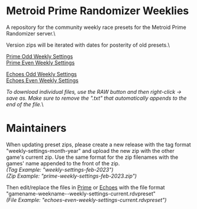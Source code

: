 # Metroid Prime Randomizer Weeklies
A repository for the community weekly race presets for the Metroid Prime Randomizer server.\

Version zips will be iterated with dates for posterity of old presets.\

[Prime Odd Weekly Settings](https://github.com/Uncle-Reggie/Metroid-Prime-Randomizer-Weeklies/blob/main/Prime/prime-odd-weekly-settings-current.rdvpreset)\
[Prime Even Weekly Settings](https://github.com/Uncle-Reggie/Metroid-Prime-Randomizer-Weeklies/blob/main/Prime/prime-even-weekly-settings-current.rdvpreset)

[Echoes Odd Weekly Settings](https://github.com/Uncle-Reggie/Metroid-Prime-Randomizer-Weeklies/blob/main/Echoes/echoes-odd-weekly-settings-current.rdvpreset)\
[Echoes Even Weekly Settings](https://github.com/Uncle-Reggie/Metroid-Prime-Randomizer-Weeklies/blob/main/Echoes/echoes-even-weekly-settings-current.rdvpreset)

*To download individual files, use the RAW button and then right-click -> save as. Make sure to remove the ".txt" that automatically appends to the end of the file.*\

# Maintainers

When updating preset zips, please create a new release with the tag format "weekly-settings-month-year" and upload the new zip with the other game's current zip. Use the same format for the zip filenames with the games' name appended to the front of the zip.\
*(Tag Example: "weekly-settings-feb-2023")\
(Zip Example: "prime-weekly-settings-feb-2023.zip")*

Then edit/replace the files in [Prime](./Prime/) or [Echoes](./Echoes/) with the file format "gamename-weekname--weekly-settings-current.rdvpreset"\
*(File Example: "echoes-even-weekly-settings-current.rdvpreset")*
